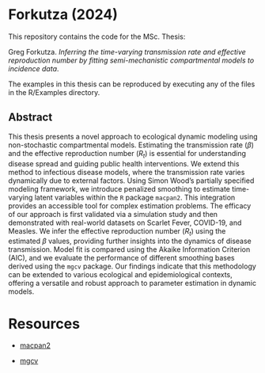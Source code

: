 
# Forkutza (2024)

This repository contains the code for the MSc. Thesis:

Greg Forkutza. *Inferring the time-varying transmission rate and
effective reproduction number by fitting semi-mechanistic compartmental
models to incidence data*.

The examples in this thesis can be reproduced by executing any of the
files in the R/Examples directory.

## Abstract

This thesis presents a novel approach to ecological dynamic modeling
using non-stochastic compartmental models. Estimating the transmission
rate ($\beta$) and the effective reproduction number ($R_t$) is
essential for understanding disease spread and guiding public health
interventions. We extend this method to infectious disease models, where
the transmission rate varies dynamically due to external factors. Using
Simon Wood’s partially specified modeling framework, we introduce
penalized smoothing to estimate time-varying latent variables within the
`R` package `macpan2`. This integration provides an accessible tool for
complex estimation problems. The efficacy of our approach is first
validated via a simulation study and then demonstrated with real-world
datasets on Scarlet Fever, COVID-19, and Measles. We infer the effective
reproduction number ($R_t$) using the estimated $\beta$ values,
providing further insights into the dynamics of disease transmission.
Model fit is compared using the Akaike Information Criterion (AIC), and
we evaluate the performance of different smoothing bases derived using
the `mgcv` package. Our findings indicate that this methodology can be
extended to various ecological and epidemiological contexts, offering a
versatile and robust approach to parameter estimation in dynamic models.

# Resources

- [macpan2](https://github.com/canmod/macpan2)

- [mgcv](https://cran.r-project.org/web/packages/mgcv/index.html)
